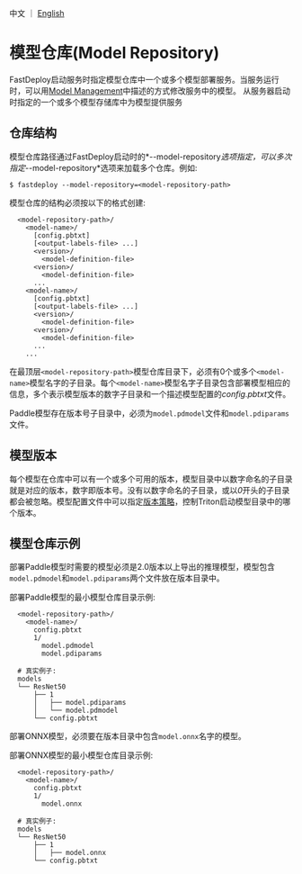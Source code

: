 中文 ｜ [English](../EN/model_repository-en.md)
# 模型仓库(Model Repository)

FastDeploy启动服务时指定模型仓库中一个或多个模型部署服务。当服务运行时，可以用[Model Management](https://github.com/triton-inference-server/server/blob/main/docs/user_guide/model_management.md)中描述的方式修改服务中的模型。
从服务器启动时指定的一个或多个模型存储库中为模型提供服务

## 仓库结构
模型仓库路径通过FastDeploy启动时的*--model-repository*选项指定，可以多次指定*--model-repository*选项来加载多个仓库。例如:

```
$ fastdeploy --model-repository=<model-repository-path>
```

模型仓库的结构必须按以下的格式创建:
```
  <model-repository-path>/
    <model-name>/
      [config.pbtxt]
      [<output-labels-file> ...]
      <version>/
        <model-definition-file>
      <version>/
        <model-definition-file>
      ...
    <model-name>/
      [config.pbtxt]
      [<output-labels-file> ...]
      <version>/
        <model-definition-file>
      <version>/
        <model-definition-file>
      ...
    ...
```
在最顶层`<model-repository-path>`模型仓库目录下，必须有0个或多个`<model-name>`模型名字的子目录。每个`<model-name>`模型名字子目录包含部署模型相应的信息，多个表示模型版本的数字子目录和一个描述模型配置的*config.pbtxt*文件。

Paddle模型存在版本号子目录中，必须为`model.pdmodel`文件和`model.pdiparams`文件。

## 模型版本
每个模型在仓库中可以有一个或多个可用的版本，模型目录中以数字命名的子目录就是对应的版本，数字即版本号。没有以数字命名的子目录，或以*0*开头的子目录都会被忽略。模型配置文件中可以指定[版本策略](https://github.com/triton-inference-server/server/blob/main/docs/user_guide/model_configuration.md#version-policy)，控制Triton启动模型目录中的哪个版本。

## 模型仓库示例
部署Paddle模型时需要的模型必须是2.0版本以上导出的推理模型，模型包含`model.pdmodel`和`model.pdiparams`两个文件放在版本目录中。

部署Paddle模型的最小模型仓库目录示例:
```
  <model-repository-path>/
    <model-name>/
      config.pbtxt
      1/
        model.pdmodel
        model.pdiparams

  # 真实例子:
  models
  └── ResNet50
      ├── 1
      │   ├── model.pdiparams
      │   └── model.pdmodel
      └── config.pbtxt
```

部署ONNX模型，必须要在版本目录中包含`model.onnx`名字的模型。

部署ONNX模型的最小模型仓库目录示例:
```
  <model-repository-path>/
    <model-name>/
      config.pbtxt
      1/
        model.onnx

  # 真实例子:
  models
  └── ResNet50
      ├── 1
      │   ├── model.onnx
      └── config.pbtxt
```
